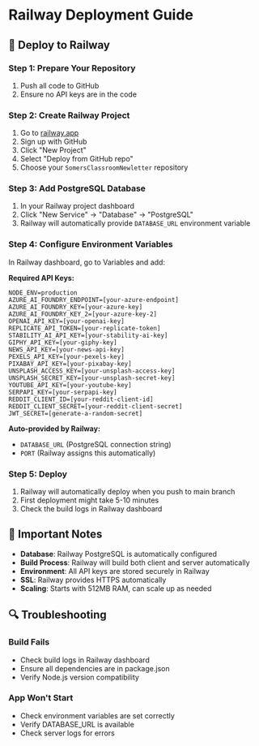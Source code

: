 # Railway Deployment Guide

## 🚀 Deploy to Railway

### Step 1: Prepare Your Repository
1. Push all code to GitHub
2. Ensure no API keys are in the code

### Step 2: Create Railway Project
1. Go to [railway.app](https://railway.app)
2. Sign up with GitHub
3. Click "New Project"
4. Select "Deploy from GitHub repo"
5. Choose your `SomersClassroomNewletter` repository

### Step 3: Add PostgreSQL Database
1. In your Railway project dashboard
2. Click "New Service" → "Database" → "PostgreSQL"
3. Railway will automatically provide `DATABASE_URL` environment variable

### Step 4: Configure Environment Variables
In Railway dashboard, go to Variables and add:

**Required API Keys:**
```
NODE_ENV=production
AZURE_AI_FOUNDRY_ENDPOINT=[your-azure-endpoint]
AZURE_AI_FOUNDRY_KEY=[your-azure-key]
AZURE_AI_FOUNDRY_KEY_2=[your-azure-key-2]
OPENAI_API_KEY=[your-openai-key]
REPLICATE_API_TOKEN=[your-replicate-token]
STABILITY_AI_API_KEY=[your-stability-ai-key]
GIPHY_API_KEY=[your-giphy-key]
NEWS_API_KEY=[your-news-api-key]
PEXELS_API_KEY=[your-pexels-key]
PIXABAY_API_KEY=[your-pixabay-key]
UNSPLASH_ACCESS_KEY=[your-unsplash-access-key]
UNSPLASH_SECRET_KEY=[your-unsplash-secret-key]
YOUTUBE_API_KEY=[your-youtube-key]
SERPAPI_KEY=[your-serpapi-key]
REDDIT_CLIENT_ID=[your-reddit-client-id]
REDDIT_CLIENT_SECRET=[your-reddit-client-secret]
JWT_SECRET=[generate-a-random-secret]
```

**Auto-provided by Railway:**
- `DATABASE_URL` (PostgreSQL connection string)
- `PORT` (Railway assigns this automatically)

### Step 5: Deploy
1. Railway will automatically deploy when you push to main branch
2. First deployment might take 5-10 minutes
3. Check the build logs in Railway dashboard

## 📝 Important Notes

- **Database**: Railway PostgreSQL is automatically configured
- **Build Process**: Railway will build both client and server automatically
- **Environment**: All API keys are stored securely in Railway
- **SSL**: Railway provides HTTPS automatically
- **Scaling**: Starts with 512MB RAM, can scale up as needed

## 🔍 Troubleshooting

### Build Fails
- Check build logs in Railway dashboard
- Ensure all dependencies are in package.json
- Verify Node.js version compatibility

### App Won't Start
- Check environment variables are set correctly
- Verify DATABASE_URL is available
- Check server logs for errors
